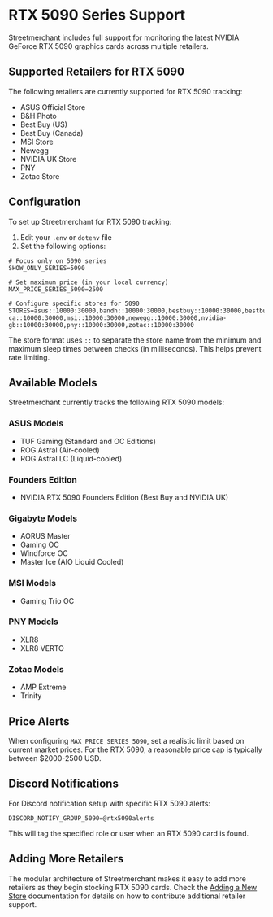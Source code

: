 # RTX 5090 Series Support

Streetmerchant includes full support for monitoring the latest NVIDIA GeForce RTX 5090 graphics cards across multiple retailers.

## Supported Retailers for RTX 5090

The following retailers are currently supported for RTX 5090 tracking:

- ASUS Official Store
- B&H Photo
- Best Buy (US)
- Best Buy (Canada)
- MSI Store
- Newegg
- NVIDIA UK Store
- PNY
- Zotac Store

## Configuration

To set up Streetmerchant for RTX 5090 tracking:

1. Edit your `.env` or `dotenv` file
2. Set the following options:

```
# Focus only on 5090 series
SHOW_ONLY_SERIES=5090

# Set maximum price (in your local currency)
MAX_PRICE_SERIES_5090=2500

# Configure specific stores for 5090
STORES=asus::10000:30000,bandh::10000:30000,bestbuy::10000:30000,bestbuy-ca::10000:30000,msi::10000:30000,newegg::10000:30000,nvidia-gb::10000:30000,pny::10000:30000,zotac::10000:30000
```

The store format uses `::` to separate the store name from the minimum and maximum sleep times between checks (in milliseconds). This helps prevent rate limiting.

## Available Models

Streetmerchant currently tracks the following RTX 5090 models:

### ASUS Models
- TUF Gaming (Standard and OC Editions)
- ROG Astral (Air-cooled)
- ROG Astral LC (Liquid-cooled)

### Founders Edition
- NVIDIA RTX 5090 Founders Edition (Best Buy and NVIDIA UK)

### Gigabyte Models
- AORUS Master
- Gaming OC
- Windforce OC
- Master Ice (AIO Liquid Cooled)

### MSI Models
- Gaming Trio OC

### PNY Models
- XLR8
- XLR8 VERTO

### Zotac Models
- AMP Extreme
- Trinity

## Price Alerts

When configuring `MAX_PRICE_SERIES_5090`, set a realistic limit based on current market prices. For the RTX 5090, a reasonable price cap is typically between $2000-2500 USD.

## Discord Notifications

For Discord notification setup with specific RTX 5090 alerts:

```
DISCORD_NOTIFY_GROUP_5090=@rtx5090alerts
```

This will tag the specified role or user when an RTX 5090 card is found.

## Adding More Retailers

The modular architecture of Streetmerchant makes it easy to add more retailers as they begin stocking RTX 5090 cards. Check the [Adding a New Store](adding-a-new-store.md) documentation for details on how to contribute additional retailer support.